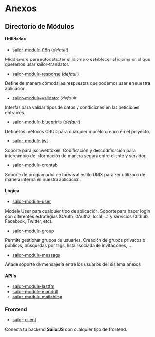 # Anexos

## Directorio de Módulos

#### Utilidades


- [sailor-module-i18n](https://github.com/sailorjs/sailor-module-i18n) (*default*)

Middleware para autodetectar el idioma o establecer el idioma en el que queremos usar sailor-translator.

- [sailor-module-response](https://github.com/sailorjs/sailor-module-response) (*default*)

Define de manera cómoda las respuestas que podemos usar en nuestra aplicación.

- [sailor-module-validator](https://github.com/sailorjs/sailor-module-validator) (*default*)

Interfaz para validar tipos de datos y condiciones en las peticiones entrantes.

- [sailor-module-blueprints](https://github.com/sailorjs/sailor-module-blueprints) (*default*)

Define los métodos CRUD para cualquier modelo creado en el proyecto.

- [sailor-module-jwt](https://github.com/sailorjs/sailor-module-jsonwebtoken)

Soporte para jsonwebtoken. Codificación y descodificación para intercambio de información de manera segura entre cliente y servidor.

- [sailor-module-crontab](https://github.com/sailorjs/sailor-module-crontab)

Soporte de programador de tareas al estilo UNIX para ser utilizado de manera interna en nuestra aplicación.

#### Lógica

- [sailor-module-user](https://github.com/sailorjs/sailor-module-user)


Modelo User para cualquier tipo de aplicación. Soporte para hacer login con diferentes estrategias (OAuth, OAuth2, local,...) y servicios (Github, Facebook, Twitter, etc).

- [sailor-module-group](https://github.com/sailorjs/sailor-group)

Permite gestionar grupos de usuarios. Creación de grupos privados o públicos, búsquedas por tags, lista asociada de invitaciones,...

- [sailor-module-message](https://github.com/sailorjs/sailor-module-message)

Añade soporte de mensajería entre los usuarios del sistema.anexos

#### API's

- [sailor-module-lastfm](https://github.com/sailorjs/sailor-module-lastfm)
- [sailor-module-mandrill](https://github.com/sailorjs/sailor-module-mandrill)
- [sailor-module-mailchimp](https://github.com/sailorjs/sailor-module-mailchimp)

### Frontend

- [sailor-client](https://github.com/sailorjs/sailor-client)

Conecta tu backend **SailorJS** con cualquier tipo de frontend.

